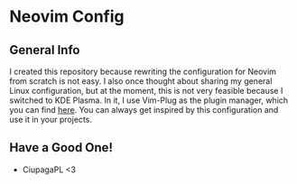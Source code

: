 # Neovim Config

## General Info

I created this repository because rewriting the configuration for Neovim from scratch is not easy.
I also once thought about sharing my general Linux configuration, but at the moment, this is not very feasible because I switched to KDE Plasma.
In it, I use Vim-Plug as the plugin manager, which you can find [here](https://github.com/junegunn/vim-plug).
You can always get inspired by this configuration and use it in your projects.

## Have a Good One!
- CiupagaPL <3

